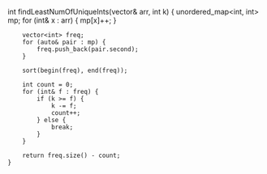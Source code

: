  int findLeastNumOfUniqueInts(vector<int>& arr, int k) {
         unordered_map<int, int> mp;
        for (int& x : arr) {
            mp[x]++;
        }
        
        vector<int> freq;
        for (auto& pair : mp) {
            freq.push_back(pair.second);
        }
        
        sort(begin(freq), end(freq));
        
        int count = 0;
        for (int& f : freq) {
            if (k >= f) {
                k -= f;
                count++;
            } else {
                break;
            }
        }
        
        return freq.size() - count;
    }
